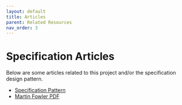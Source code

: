 ```yaml
---
layout: default
title: Articles
parent: Related Resources
nav_order: 3
---
```


# Specification Articles

Below are some articles related to this project and/or the specification design pattern.

- [Specification Pattern](https://deviq.com/design-patterns/specification-pattern)
- [Martin Fowler PDF](https://www.martinfowler.com/apsupp/spec.pdf)
